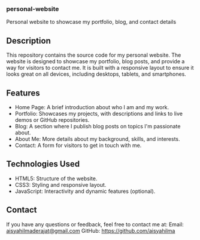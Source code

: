### personal-website
Personal website to showcase my portfolio, blog, and contact details

## Description
This repository contains the source code for my personal website. The website is designed to showcase my portfolio, blog posts, and provide a way for visitors to contact me. It is built with a responsive layout to ensure it looks great on all devices, including desktops, tablets, and smartphones.

## Features
- Home Page: A brief introduction about who I am and my work.
- Portfolio: Showcases my projects, with descriptions and links to live demos or GitHub repositories.
- Blog: A section where I publish blog posts on topics I'm passionate about.
- About Me: More details about my background, skills, and interests.
- Contact: A form for visitors to get in touch with me.

## Technologies Used
- HTML5: Structure of the website.
- CSS3: Styling and responsive layout.
- JavaScript: Interactivity and dynamic features (optional).

## Contact
If you have any questions or feedback, feel free to contact me at:
Email: aisyahilmaderajat@gmail.com
GitHub: https://github.com/aisyahilma
